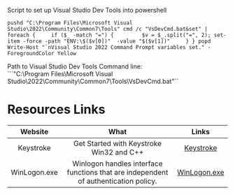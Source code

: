 Script to set up Visual Studio Dev Tools into powershell 

``` pushd "C:\Program Files\Microsoft Visual Studio\2022\Community\Common7\Tools" cmd /c "VsDevCmd.bat&set" | foreach {     if ($_ -match "=") {         $v = $_.split("=", 2); set-item -force -path "ENV:\$($v[0])"  -value "$($v[1])"     } } popd Write-Host "`nVisual Studio 2022 Command Prompt variables set." -ForegroundColor Yellow ``` 

Path to Visual Studio Dev Tools Command line:  
```"C:\Program Files\Microsoft Visual Studio\2022\Community\Common7\Tools\VsDevCmd.bat"``   

# Resources Links
|   Website    |                    What                     |            Links             |
|:------------:|:-------------------------------------------:|:----------------------------:|
|  Keystroke   | Get Started with Keystroke Win32 and C++    |    [Keystroke][Keystroke]    |                                                 
| WinLogon.exe | Winlogon handles interface functions that are independent of authentication policy. | [WinLogon.exe][Winlogon.exe] |


[Keystroke]: https://learn.microsoft.com/en-us/windows/win32/learnwin32/keyboard-input
[Winlogon.exe]: https://learn.microsoft.com/en-us/windows/win32/secauthn/winlogon
